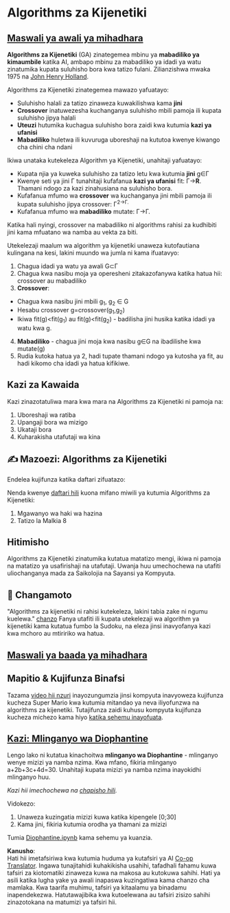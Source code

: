 <!--
CO_OP_TRANSLATOR_METADATA:
{
  "original_hash": "893aa368cb485da704b466a0f3775587",
  "translation_date": "2025-08-25T20:57:44+00:00",
  "source_file": "lessons/6-Other/21-GeneticAlgorithms/README.md",
  "language_code": "sw"
}
-->
# Algorithms za Kijenetiki

## [Maswali ya awali ya mihadhara](https://red-field-0a6ddfd03.1.azurestaticapps.net/quiz/121)

**Algorithms za Kijenetiki** (GA) zinategemea mbinu ya **mabadiliko ya kimaumbile** katika AI, ambapo mbinu za mabadiliko ya idadi ya watu zinatumika kupata suluhisho bora kwa tatizo fulani. Zilianzishwa mwaka 1975 na [John Henry Holland](https://wikipedia.org/wiki/John_Henry_Holland).

Algorithms za Kijenetiki zinategemea mawazo yafuatayo:

* Suluhisho halali za tatizo zinaweza kuwakilishwa kama **jini**
* **Crossover** inatuwezesha kuchanganya suluhisho mbili pamoja ili kupata suluhisho jipya halali
* **Uteuzi** hutumika kuchagua suluhisho bora zaidi kwa kutumia **kazi ya ufanisi**
* **Mabadiliko** huletwa ili kuvuruga uboreshaji na kututoa kwenye kiwango cha chini cha ndani

Ikiwa unataka kutekeleza Algorithm ya Kijenetiki, unahitaji yafuatayo:

 * Kupata njia ya kuweka suluhisho za tatizo letu kwa kutumia **jini** g∈Γ
 * Kwenye seti ya jini Γ tunahitaji kufafanua **kazi ya ufanisi** fit: Γ→**R**. Thamani ndogo za kazi zinahusiana na suluhisho bora.
 * Kufafanua mfumo wa **crossover** wa kuchanganya jini mbili pamoja ili kupata suluhisho jipya crossover: Γ<sup>2</sub>→Γ.
 * Kufafanua mfumo wa **mabadiliko** mutate: Γ→Γ.

Katika hali nyingi, crossover na mabadiliko ni algorithms rahisi za kudhibiti jini kama mfuatano wa namba au vekta za biti.

Utekelezaji maalum wa algorithm ya kijenetiki unaweza kutofautiana kulingana na kesi, lakini muundo wa jumla ni kama ifuatavyo:

1. Chagua idadi ya watu ya awali G⊂Γ
2. Chagua kwa nasibu moja ya operesheni zitakazofanywa katika hatua hii: crossover au mabadiliko
3. **Crossover**:
  * Chagua kwa nasibu jini mbili g<sub>1</sub>, g<sub>2</sub> ∈ G
  * Hesabu crossover g=crossover(g<sub>1</sub>,g<sub>2</sub>)
  * Ikiwa fit(g)<fit(g<sub>1</sub>) au fit(g)<fit(g<sub>2</sub>) - badilisha jini husika katika idadi ya watu kwa g.
4. **Mabadiliko** - chagua jini moja kwa nasibu g∈G na ibadilishe kwa mutate(g)
5. Rudia kutoka hatua ya 2, hadi tupate thamani ndogo ya kutosha ya fit, au hadi kikomo cha idadi ya hatua kifikiwe.

## Kazi za Kawaida

Kazi zinazotatuliwa mara kwa mara na Algorithms za Kijenetiki ni pamoja na:

1. Uboreshaji wa ratiba
1. Upangaji bora wa mizigo
1. Ukataji bora
1. Kuharakisha utafutaji wa kina

## ✍️ Mazoezi: Algorithms za Kijenetiki

Endelea kujifunza katika daftari zifuatazo:

Nenda kwenye [daftari hili](../../../../../lessons/6-Other/21-GeneticAlgorithms/Genetic.ipynb) kuona mifano miwili ya kutumia Algorithms za Kijenetiki:

1. Mgawanyo wa haki wa hazina
1. Tatizo la Malkia 8

## Hitimisho

Algorithms za Kijenetiki zinatumika kutatua matatizo mengi, ikiwa ni pamoja na matatizo ya usafirishaji na utafutaji. Uwanja huu umechochewa na utafiti uliochanganya mada za Saikolojia na Sayansi ya Kompyuta.

## 🚀 Changamoto

"Algorithms za kijenetiki ni rahisi kutekeleza, lakini tabia zake ni ngumu kuelewa." [chanzo](https://wikipedia.org/wiki/Genetic_algorithm) Fanya utafiti ili kupata utekelezaji wa algorithm ya kijenetiki kama kutatua fumbo la Sudoku, na eleza jinsi inavyofanya kazi kwa mchoro au mtiririko wa hatua.

## [Maswali ya baada ya mihadhara](https://red-field-0a6ddfd03.1.azurestaticapps.net/quiz/221)

## Mapitio & Kujifunza Binafsi

Tazama [video hii nzuri](https://www.youtube.com/watch?v=qv6UVOQ0F44) inayozungumzia jinsi kompyuta inavyoweza kujifunza kucheza Super Mario kwa kutumia mitandao ya neva iliyofunzwa na algorithms za kijenetiki. Tutajifunza zaidi kuhusu kompyuta kujifunza kucheza michezo kama hiyo [katika sehemu inayofuata](../22-DeepRL/README.md).

## [Kazi: Mlinganyo wa Diophantine](../../../../../lessons/6-Other/21-GeneticAlgorithms/Diophantine.ipynb)

Lengo lako ni kutatua kinachoitwa **mlinganyo wa Diophantine** - mlinganyo wenye mizizi ya namba nzima. Kwa mfano, fikiria mlinganyo a+2b+3c+4d=30. Unahitaji kupata mizizi ya namba nzima inayokidhi mlinganyo huu.

*Kazi hii imechochewa na [chapisho hili](https://habr.com/post/128704/).*

Vidokezo:

1. Unaweza kuzingatia mizizi kuwa katika kipengele [0;30]
1. Kama jini, fikiria kutumia orodha ya thamani za mizizi

Tumia [Diophantine.ipynb](../../../../../lessons/6-Other/21-GeneticAlgorithms/Diophantine.ipynb) kama sehemu ya kuanzia.

**Kanusho**:  
Hati hii imetafsiriwa kwa kutumia huduma ya kutafsiri ya AI [Co-op Translator](https://github.com/Azure/co-op-translator). Ingawa tunajitahidi kuhakikisha usahihi, tafadhali fahamu kuwa tafsiri za kiotomatiki zinaweza kuwa na makosa au kutokuwa sahihi. Hati ya asili katika lugha yake ya awali inapaswa kuzingatiwa kama chanzo cha mamlaka. Kwa taarifa muhimu, tafsiri ya kitaalamu ya binadamu inapendekezwa. Hatutawajibika kwa kutoelewana au tafsiri zisizo sahihi zinazotokana na matumizi ya tafsiri hii.